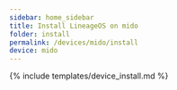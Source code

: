 ```yaml
---
sidebar: home_sidebar
title: Install LineageOS on mido
folder: install
permalink: /devices/mido/install
device: mido
---
```

{% include templates/device_install.md %}
